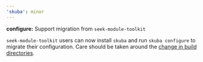 ```yaml
---
'skuba': minor
---
```


**configure:** Support migration from `seek-module-toolkit`

`seek-module-toolkit` users can now install `skuba` and run `skuba configure` to migrate their configuration.
Care should be taken around the [change in build directories](https://github.com/seek-oss/skuba/blob/master/docs/migrating-from-seek-module-toolkit.md#building).
